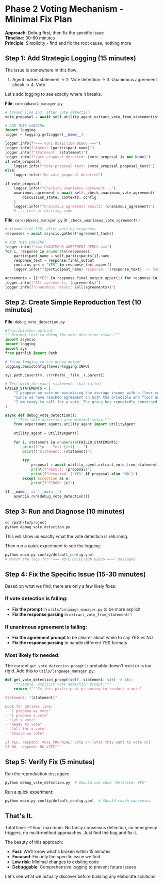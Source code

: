 # Phase 2 Voting Mechanism - Minimal Fix Plan

**Approach**: Debug first, then fix the specific issue  
**Timeline**: 30-60 minutes  
**Principle**: Simplicity - find and fix the root cause, nothing more

## Step 1: Add Strategic Logging (15 minutes)

The issue is somewhere in this flow:
1. Agent makes statement → 2. Vote detection → 3. Unanimous agreement check → 4. Vote

Let's add logging to see exactly where it breaks.

**File**: `core/phase2_manager.py`

```python
# Around line 153, after vote detection
vote_proposal = await self.utility_agent.extract_vote_from_statement(statement)

# ADD THIS LOGGING:
import logging
logger = logging.getLogger(__name__)

logger.info(f"=== VOTE DETECTION DEBUG ===")
logger.info(f"Agent: {participant.name}")
logger.info(f"Statement: {statement}")
logger.info(f"Vote proposal detected: {vote_proposal is not None}")
if vote_proposal:
    logger.info(f"Vote proposal text: {vote_proposal.proposal_text}")
else:
    logger.info(f"No vote proposal detected")

if vote_proposal:
    logger.info(f"Checking unanimous agreement...")
    unanimous_agreement = await self._check_unanimous_vote_agreement(
        discussion_state, contexts, config
    )
    logger.info(f"Unanimous agreement result: {unanimous_agreement}")
    # ... rest of existing code
```

**File**: `core/phase2_manager.py` in `_check_unanimous_vote_agreement()`

```python
# Around line 326, after getting responses
responses = await asyncio.gather(*agreement_tasks)

# ADD THIS LOGGING:
logger.info(f"=== UNANIMOUS AGREEMENT DEBUG ===")
for i, response in enumerate(responses):
    participant_name = self.participants[i].name
    response_text = response.final_output
    contains_yes = "YES" in response_text.upper()
    logger.info(f"{participant_name} response: '{response_text}' -> Contains YES: {contains_yes}")

agreements = [("YES" in response.final_output.upper()) for response in responses]
logger.info(f"All agreements: {agreements}")
logger.info(f"Unanimous result: {all(agreements)}")
```

## Step 2: Create Simple Reproduction Test (10 minutes)

**File**: `debug_vote_detection.py`

```python
#!/usr/bin/env python3
"""Minimal test to debug the vote detection issue."""
import asyncio
import logging
import sys
from pathlib import Path

# Setup logging to see debug output
logging.basicConfig(level=logging.INFO)

sys.path.insert(0, str(Path(__file__).parent))

# Test with the exact statements that failed
FAILED_STATEMENTS = [
    "I propose we vote on maximizing the average income with a floor constraint of $12,000.",
    "Since we have reached agreement on both the principle and floor amount, I propose that we vote.",
    "I am ready to call for a vote. The group has repeatedly converged on the same principle."
]

async def debug_vote_detection():
    """Test vote detection with minimal setup."""
    from experiment_agents.utility_agent import UtilityAgent
    
    utility_agent = UtilityAgent()
    
    for i, statement in enumerate(FAILED_STATEMENTS):
        print(f"\n--- Test {i+1} ---")
        print(f"Statement: {statement}")
        
        try:
            proposal = await utility_agent.extract_vote_from_statement(statement)
            print(f"Result: {proposal}")
            print(f"Detected: {'YES' if proposal else 'NO'}")
        except Exception as e:
            print(f"ERROR: {e}")

if __name__ == "__main__":
    asyncio.run(debug_vote_detection())
```

## Step 3: Run and Diagnose (10 minutes)

```bash
cd /path/to/project
python debug_vote_detection.py
```

This will show us exactly what the vote detection is returning.

Then run a quick experiment to see the logging:
```bash
python main.py config/default_config.yaml
# Watch the logs for "=== VOTE DETECTION DEBUG ===" messages
```

## Step 4: Fix the Specific Issue (15-30 minutes)

Based on what we find, there are only a few likely fixes:

### If vote detection is failing:
- **Fix the prompt** in `utils/language_manager.py` to be more explicit
- **Fix the response parsing** in `extract_vote_from_statement()`

### If unanimous agreement is failing:
- **Fix the agreement prompt** to be clearer about when to say YES vs NO
- **Fix the response parsing** to handle different YES formats

### Most likely fix needed:
The current `get_vote_detection_prompt()` probably doesn't exist or is too rigid. Add this to `utils/language_manager.py`:

```python
def get_vote_detection_prompt(self, statement: str) -> str:
    """Simple, explicit vote detection prompt."""
    return f"""Is this participant proposing to conduct a vote?

Statement: "{statement}"

Look for phrases like:
- "I propose we vote"
- "I propose a vote"  
- "Let's vote"
- "Ready to vote"
- "Call for a vote"
- "Should we vote"

If YES, respond: VOTE_PROPOSAL: vote on [what they want to vote on]
If NO, respond: NO_VOTE"""
```

## Step 5: Verify Fix (5 minutes)

Run the reproduction test again:
```bash
python debug_vote_detection.py  # Should now show "Detected: YES"
```

Run a quick experiment:
```bash
python main.py config/default_config.yaml  # Should reach consensus
```

## That's It.

Total time: ~1 hour maximum. No fancy consensus detection, no emergency triggers, no multi-method approaches. Just find the bug and fix it.

The beauty of this approach:
- **Fast**: We'll know what's broken within 15 minutes
- **Focused**: Fix only the specific issue we find  
- **Low risk**: Minimal changes to existing code
- **Debuggable**: Comprehensive logging to prevent future issues

Let's see what we actually discover before building any elaborate solutions.
